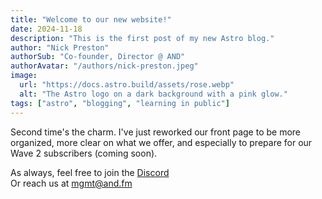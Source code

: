 ```yaml
---
title: "Welcome to our new website!"
date: 2024-11-18
description: "This is the first post of my new Astro blog."
author: "Nick Preston"
authorSub: "Co-founder, Director @ AND"
authorAvatar: "/authors/nick-preston.jpeg"
image:
  url: "https://docs.astro.build/assets/rose.webp"
  alt: "The Astro logo on a dark background with a pink glow."
tags: ["astro", "blogging", "learning in public"]
---
```


Second time's the charm. I've just reworked our front page to be more organized, more clear on what we offer, and especially to prepare for our Wave 2 subscribers (coming soon).

As always, feel free to join the [Discord](https://and.fm/discord)  
Or reach us at [mgmt@and.fm](mailto:mgmt@and.fm)
